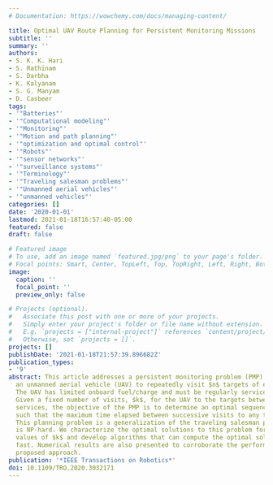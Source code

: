 ```yaml
---
# Documentation: https://wowchemy.com/docs/managing-content/

title: Optimal UAV Route Planning for Persistent Monitoring Missions
subtitle: ''
summary: ''
authors:
- S. K. K. Hari
- S. Rathinam
- S. Darbha
- K. Kalyanam
- S. G. Manyam
- D. Casbeer
tags:
- '"Batteries"'
- '"Computational modeling"'
- '"Monitoring"'
- '"Motion and path planning"'
- '"optimization and optimal control"'
- '"Robots"'
- '"sensor networks"'
- '"surveillance systems"'
- '"Terminology"'
- '"Traveling salesman problems"'
- '"Unmanned aerial vehicles"'
- '"unmanned vehicles"'
categories: []
date: '2020-01-01'
lastmod: 2021-01-18T16:57:40-05:00
featured: false
draft: false

# Featured image
# To use, add an image named `featured.jpg/png` to your page's folder.
# Focal points: Smart, Center, TopLeft, Top, TopRight, Left, Right, BottomLeft, Bottom, BottomRight.
image:
  caption: ''
  focal_point: ''
  preview_only: false

# Projects (optional).
#   Associate this post with one or more of your projects.
#   Simply enter your project's folder or file name without extension.
#   E.g. `projects = ["internal-project"]` references `content/project/deep-learning/index.md`.
#   Otherwise, set `projects = []`.
projects: []
publishDate: '2021-01-18T21:57:39.896682Z'
publication_types:
- '9'
abstract: This article addresses a persistent monitoring problem (PMP) that requires
  an unmanned aerial vehicle (UAV) to repeatedly visit $n$ targets of equal priority.
  The UAV has limited onboard fuel/charge and must be regularly serviced at a depot.
  Given a fixed number of visits, $k$, for the UAV to the targets between successive
  services, the objective of the PMP is to determine an optimal sequence of visits
  such that the maximum time elapsed between successive visits to any target is minimized.
  This planning problem is a generalization of the traveling salesman problem and
  is NP-hard. We characterize the optimal solutions to this problem for different
  values of $k$ and develop algorithms that can compute the optimal solutions relatively
  fast. Numerical results are also presented to corroborate the performance of the
  proposed approach.
publication: '*IEEE Transactions on Robotics*'
doi: 10.1109/TRO.2020.3032171
---
```

